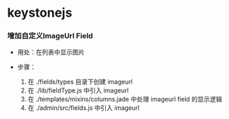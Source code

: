 # keystonejs

### 增加自定义ImageUrl Field

* 用处：在列表中显示图片
* 步骤：
	
	1. 在 ./fields/types 目录下创建 imageurl
	2. 在 ./lib/fieldType.js 中引入 imageurl
	3. 在 ./templates/mixins/columns.jade 中处理 imageurl field 的显示逻辑
	4. 在 ./admin/src/fields.js 中引入 imageurl
